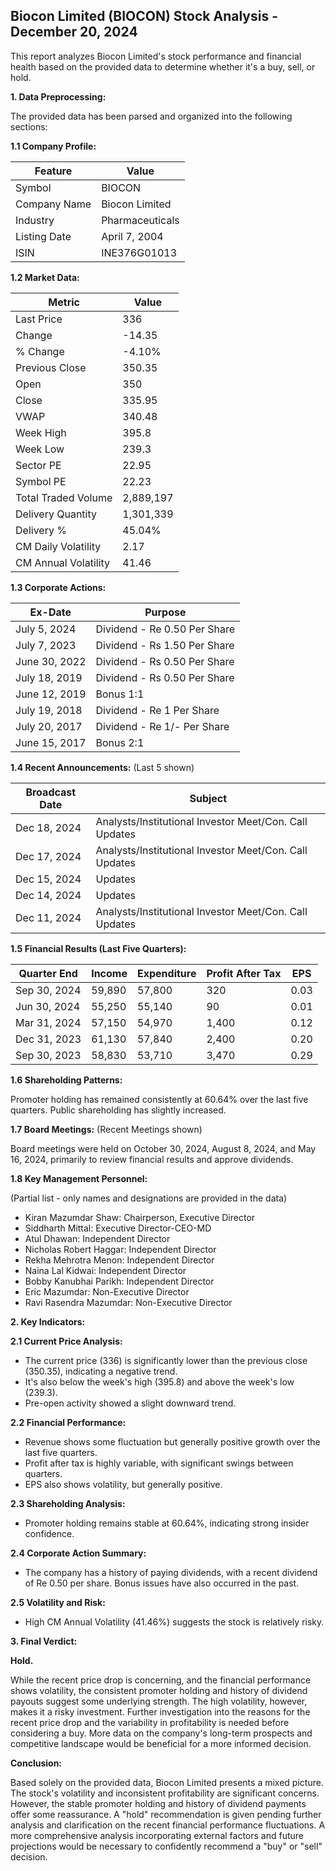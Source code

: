 ## Biocon Limited (BIOCON) Stock Analysis - December 20, 2024

This report analyzes Biocon Limited's stock performance and financial health based on the provided data to determine whether it's a buy, sell, or hold.

**1. Data Preprocessing:**

The provided data has been parsed and organized into the following sections:

**1.1 Company Profile:**

| Feature          | Value                     |
|-----------------|--------------------------|
| Symbol           | BIOCON                    |
| Company Name     | Biocon Limited            |
| Industry         | Pharmaceuticals           |
| Listing Date     | April 7, 2004             |
| ISIN             | INE376G01013              |


**1.2 Market Data:**

| Metric                | Value     |
|-----------------------|------------|
| Last Price            | 336        |
| Change                | -14.35     |
| % Change              | -4.10%     |
| Previous Close        | 350.35    |
| Open                  | 350        |
| Close                 | 335.95    |
| VWAP                  | 340.48    |
| Week High             | 395.8      |
| Week Low              | 239.3      |
| Sector PE             | 22.95      |
| Symbol PE             | 22.23      |
| Total Traded Volume   | 2,889,197  |
| Delivery Quantity     | 1,301,339  |
| Delivery %            | 45.04%    |
| CM Daily Volatility   | 2.17       |
| CM Annual Volatility  | 41.46      |


**1.3 Corporate Actions:**

| Ex-Date      | Purpose                               |
|--------------|---------------------------------------|
| July 5, 2024  | Dividend - Re 0.50 Per Share          |
| July 7, 2023  | Dividend - Rs 1.50 Per Share          |
| June 30, 2022 | Dividend - Rs 0.50 Per Share          |
| July 18, 2019 | Dividend - Rs 0.50 Per Share          |
| June 12, 2019 | Bonus 1:1                             |
| July 19, 2018 | Dividend - Re 1 Per Share             |
| July 20, 2017 | Dividend - Re 1/- Per Share           |
| June 15, 2017 | Bonus 2:1                             |


**1.4 Recent Announcements:** (Last 5 shown)

| Broadcast Date     | Subject                                      |
|---------------------|----------------------------------------------|
| Dec 18, 2024        | Analysts/Institutional Investor Meet/Con. Call Updates |
| Dec 17, 2024        | Analysts/Institutional Investor Meet/Con. Call Updates |
| Dec 15, 2024        | Updates                                       |
| Dec 14, 2024        | Updates                                       |
| Dec 11, 2024        | Analysts/Institutional Investor Meet/Con. Call Updates |


**1.5 Financial Results (Last Five Quarters):**

| Quarter End     | Income     | Expenditure | Profit After Tax | EPS     |
|-----------------|------------|-------------|-----------------|---------|
| Sep 30, 2024    | 59,890     | 57,800       | 320              | 0.03    |
| Jun 30, 2024    | 55,250     | 55,140       | 90               | 0.01    |
| Mar 31, 2024    | 57,150     | 54,970       | 1,400            | 0.12    |
| Dec 31, 2023    | 61,130     | 57,840       | 2,400            | 0.20    |
| Sep 30, 2023    | 58,830     | 53,710       | 3,470            | 0.29    |


**1.6 Shareholding Patterns:**

Promoter holding has remained consistently at 60.64% over the last five quarters. Public shareholding has slightly increased.


**1.7 Board Meetings:** (Recent Meetings shown)

Board meetings were held on October 30, 2024, August 8, 2024, and May 16, 2024, primarily to review financial results and approve dividends.


**1.8 Key Management Personnel:**

(Partial list - only names and designations are provided in the data)

* Kiran Mazumdar Shaw: Chairperson, Executive Director
* Siddharth Mittal: Executive Director-CEO-MD
* Atul Dhawan: Independent Director
* Nicholas Robert Haggar: Independent Director
* Rekha Mehrotra Menon: Independent Director
* Naina Lal Kidwai: Independent Director
* Bobby Kanubhai Parikh: Independent Director
* Eric Mazumdar: Non-Executive Director
* Ravi Rasendra Mazumdar: Non-Executive Director


**2. Key Indicators:**

**2.1 Current Price Analysis:**

* The current price (336) is significantly lower than the previous close (350.35), indicating a negative trend.
* It's also below the week's high (395.8) and above the week's low (239.3).
* Pre-open activity showed a slight downward trend.


**2.2 Financial Performance:**

* Revenue shows some fluctuation but generally positive growth over the last five quarters.
* Profit after tax is highly variable, with significant swings between quarters.
* EPS also shows volatility, but generally positive.


**2.3 Shareholding Analysis:**

* Promoter holding remains stable at 60.64%, indicating strong insider confidence.


**2.4 Corporate Action Summary:**

* The company has a history of paying dividends, with a recent dividend of Re 0.50 per share.  Bonus issues have also occurred in the past.


**2.5 Volatility and Risk:**

* High CM Annual Volatility (41.46%) suggests the stock is relatively risky.


**3. Final Verdict:**

**Hold.**

While the recent price drop is concerning, and the financial performance shows volatility, the consistent promoter holding and history of dividend payouts suggest some underlying strength.  The high volatility, however, makes it a risky investment.  Further investigation into the reasons for the recent price drop and the variability in profitability is needed before considering a buy.  More data on the company's long-term prospects and competitive landscape would be beneficial for a more informed decision.

**Conclusion:**

Based solely on the provided data, Biocon Limited presents a mixed picture.  The stock's volatility and inconsistent profitability are significant concerns.  However, the stable promoter holding and history of dividend payments offer some reassurance.  A "hold" recommendation is given pending further analysis and clarification on the recent financial performance fluctuations.  A more comprehensive analysis incorporating external factors and future projections would be necessary to confidently recommend a "buy" or "sell" decision.
